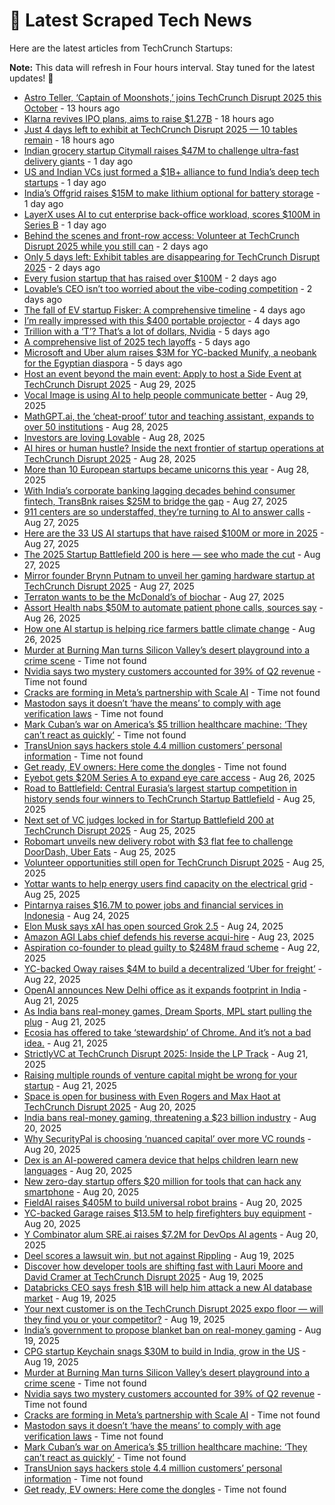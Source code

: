 
# 📰 Latest Scraped Tech News

Here are the latest articles from TechCrunch Startups:

**Note:** This data will refresh in Four hours interval. Stay tuned for the latest updates! 🔄
- [Astro Teller, ‘Captain of Moonshots,’ joins TechCrunch Disrupt 2025 this October](https://techcrunch.com/2025/09/02/astro-teller-is-joining-us-at-techcrunch-disrupt-2025-in-october/) - 13 hours ago
- [Klarna revives IPO plans, aims to raise $1.27B](https://techcrunch.com/2025/09/02/klarna-revives-ipo-plans-aims-to-raise-1-27b/) - 18 hours ago
- [Just 4 days left to exhibit at TechCrunch Disrupt 2025 — 10 tables remain](https://techcrunch.com/2025/09/02/just-4-days-left-to-exhibit-at-techcrunch-disrupt-2025-10-tables-remain/) - 18 hours ago
- [Indian grocery startup Citymall raises $47M to challenge ultra-fast delivery giants](https://techcrunch.com/2025/09/01/indian-grocery-startup-citymall-raises-47m-to-challenge-ultra-fast-delivery-giants/) - 1 day ago
- [US and Indian VCs just formed a $1B+ alliance to fund India’s deep tech startups](https://techcrunch.com/2025/09/01/u-s-and-indian-vcs-just-formed-a-1b-alliance-to-fund-indias-deep-tech-startups/) - 1 day ago
- [India’s Offgrid raises $15M to make lithium optional for battery storage](https://techcrunch.com/2025/09/01/indias-offgrid-raises-15m-to-make-lithium-optional-for-battery-storage/) - 1 day ago
- [LayerX uses AI to cut enterprise back-office workload, scores $100M in Series B](https://techcrunch.com/2025/09/01/layerx-uses-ai-to-cut-enterprise-back-office-workload-scores-100m-in-series-b/) - 1 day ago
- [Behind the scenes and front-row access: Volunteer at TechCrunch Disrupt 2025 while you still can](https://techcrunch.com/2025/09/01/behind-the-scenes-and-front-row-access-volunteer-at-techcrunch-disrupt-2025-while-you-still-can/) - 2 days ago
- [Only 5 days left: Exhibit tables are disappearing for TechCrunch Disrupt 2025](https://techcrunch.com/2025/09/01/only-5-days-left-tables-are-disappearing-for-techcrunch-disrupt-2025/) - 2 days ago
- [Every fusion startup that has raised over $100M](https://techcrunch.com/2025/09/01/every-fusion-startup-that-has-raised-over-100m/) - 2 days ago
- [Lovable’s CEO isn’t too worried about the vibe-coding competition](https://techcrunch.com/2025/09/01/lovables-ceo-isnt-too-worried-about-the-vibe-coding-competition/) - 2 days ago
- [The fall of EV startup Fisker: A comprehensive timeline](https://techcrunch.com/2025/08/30/the-fall-of-ev-startup-fisker-a-comprehensive-timeline/) - 4 days ago
- [I’m really impressed with this $400 portable projector](https://techcrunch.com/2025/08/30/im-really-impressed-with-this-400-portable-projector/) - 4 days ago
- [Trillion with a ‘T’? That’s a lot of dollars, Nvidia](https://techcrunch.com/podcast/trillion-with-a-t-thats-a-lot-of-dollars-nvidia/) - 5 days ago
- [A comprehensive list of 2025 tech layoffs](https://techcrunch.com/2025/08/29/tech-layoffs-2025-list/) - 5 days ago
- [Microsoft and Uber alum raises $3M for YC-backed Munify, a neobank for the Egyptian diaspora](https://techcrunch.com/2025/08/29/microsoft-and-uber-alum-raises-3m-for-yc-backed-munify-a-neobank-for-the-egyptian-diaspora/) - 5 days ago
- [Host an event beyond the main event: Apply to host a Side Event at TechCrunch Disrupt 2025](https://techcrunch.com/2025/08/29/host-an-event-beyond-the-main-event-apply-to-host-a-side-event-at-techcrunch-disrupt-2025/) - Aug 29, 2025
- [Vocal Image is using AI to help people communicate better](https://techcrunch.com/2025/08/29/vocal-image-is-using-ai-to-help-people-communicate-better/) - Aug 29, 2025
- [MathGPT.ai, the ‘cheat-proof’ tutor and teaching assistant, expands to over 50 institutions](https://techcrunch.com/2025/08/28/mathgpt-the-cheat-proof-ai-tutor-and-teaching-assistant-expands-to-over-50-institutions/) - Aug 28, 2025
- [Investors are loving Lovable](https://techcrunch.com/2025/08/28/investors-are-loving-lovable/) - Aug 28, 2025
- [AI hires or human hustle? Inside the next frontier of startup operations at TechCrunch Disrupt 2025](https://techcrunch.com/2025/08/28/ai-hires-or-human-hustle-inside-the-next-frontier-of-startup-operations-at-techcrunch-disrupt-2025/) - Aug 28, 2025
- [More than 10 European startups became unicorns this year](https://techcrunch.com/2025/08/28/more-than-10-european-startups-became-unicorns-this-year/) - Aug 28, 2025
- [With India’s corporate banking lagging decades behind consumer fintech, TransBnk raises $25M to bridge the gap](https://techcrunch.com/2025/08/27/with-indias-corporate-banking-lagging-decades-behind-consumer-fintech-transbnk-raises-25m-to-bridge-the-gap/) - Aug 27, 2025
- [911 centers are so understaffed, they’re turning to AI to answer calls](https://techcrunch.com/2025/08/27/911-centers-are-so-understaffed-theyre-turning-to-ai-to-answer-calls/) - Aug 27, 2025
- [Here are the 33 US AI startups that have raised $100M or more in 2025](https://techcrunch.com/2025/08/27/here-are-the-33-us-ai-startups-that-have-raised-100m-or-more-in-2025/) - Aug 27, 2025
- [The 2025 Startup Battlefield 200 is here — see who made the cut](https://techcrunch.com/2025/08/27/the-2025-startup-battlefield-200-is-here-see-who-made-the-cut/) - Aug 27, 2025
- [Mirror founder Brynn Putnam to unveil her gaming hardware startup at TechCrunch Disrupt 2025](https://techcrunch.com/2025/08/27/mirror-founder-brynn-putnam-to-unveil-her-gaming-hardware-startup-at-techcrunch-disrupt-2025/) - Aug 27, 2025
- [Terraton wants to be the McDonald’s of biochar](https://techcrunch.com/2025/08/27/terraton-wants-to-be-the-mcdonalds-of-biochar/) - Aug 27, 2025
- [Assort Health nabs $50M to automate patient phone calls, sources say](https://techcrunch.com/2025/08/26/assort-health-nabs-50m-to-automate-patient-phone-calls-sources-say/) - Aug 26, 2025
- [How one AI startup is helping rice farmers battle climate change](https://techcrunch.com/2025/08/26/how-one-ai-startup-is-helping-rice-farmers-battle-climate-change/) - Aug 26, 2025
- [Murder at Burning Man turns Silicon Valley’s desert playground into a crime scene](https://techcrunch.com/2025/08/31/murder-at-burning-man-turns-silicon-valleys-desert-playground-into-a-crime-scene/) - Time not found
- [Nvidia says two mystery customers accounted for 39% of Q2 revenue](https://techcrunch.com/2025/08/30/nvidia-says-two-mystery-customers-accounted-for-39-of-q2-revenue/) - Time not found
- [Cracks are forming in Meta’s partnership with Scale AI](https://techcrunch.com/2025/08/29/cracks-are-forming-in-metas-partnership-with-scale-ai/) - Time not found
- [Mastodon says it doesn’t ‘have the means’ to comply with age verification laws](https://techcrunch.com/2025/08/29/mastodon-says-it-doesnt-have-the-means-to-comply-with-age-verification-laws/) - Time not found
- [Mark Cuban’s war on America’s $5 trillion healthcare machine: ‘They can’t react as quickly’](https://techcrunch.com/2025/08/28/mark-cubans-war-on-americas-5-trillion-healthcare-machine-they-cant-react-as-quickly/) - Time not found
- [TransUnion says hackers stole 4.4 million customers’ personal information](https://techcrunch.com/2025/08/28/transunion-says-hackers-stole-4-4-million-customers-personal-information/) - Time not found
- [Get ready, EV owners: Here come the dongles](https://techcrunch.com/2025/08/28/get-ready-ev-owners-here-come-the-dongles/) - Time not found
- [Eyebot gets $20M Series A to expand eye care access](https://techcrunch.com/2025/08/26/eyebot-gets-20m-series-a-to-boost-to-expand-eye-care-access/) - Aug 26, 2025
- [Road to Battlefield: Central Eurasia’s largest startup competition in history sends four winners to TechCrunch Startup Battlefield](https://techcrunch.com/2025/08/25/road-to-battlefield-central-eurasias-largest-startup-competition-in-history-sends-four-winners-to-techcrunch-startup-battlefield/) - Aug 25, 2025
- [Next set of VC judges locked in for Startup Battlefield 200 at TechCrunch Disrupt 2025](https://techcrunch.com/2025/08/25/next-batch-of-startup-battlefield-200-judges-revealed/) - Aug 25, 2025
- [Robomart unveils new delivery robot with $3 flat fee to challenge DoorDash, Uber Eats](https://techcrunch.com/2025/08/25/robomart-unveils-new-delivery-robot-with-3-flat-fee-to-challenge-doordash-uber-eats/) - Aug 25, 2025
- [Volunteer opportunities still open for TechCrunch Disrupt 2025](https://techcrunch.com/2025/08/25/want-to-attend-techcrunch-disrupt-2025-for-free-volunteer-but-the-clocks-ticking/) - Aug 25, 2025
- [Yottar wants to help energy users find capacity on the electrical grid](https://techcrunch.com/2025/08/25/yottar-wants-to-help-energy-users-find-capacity-on-the-electrical-grid/) - Aug 25, 2025
- [Pintarnya raises $16.7M to power jobs and financial services in Indonesia](https://techcrunch.com/2025/08/24/pintarnya-raises-16-7m-to-power-jobs-and-financial-services-in-indonesia/) - Aug 24, 2025
- [Elon Musk says xAI has open sourced Grok 2.5](https://techcrunch.com/2025/08/24/elon-musk-says-xai-has-open-sourced-grok-2-5/) - Aug 24, 2025
- [Amazon AGI Labs chief defends his reverse acqui-hire](https://techcrunch.com/2025/08/23/amazon-agi-labs-chief-defends-his-reverse-acquihire/) - Aug 23, 2025
- [Aspiration co-founder to plead guilty to $248M fraud scheme](https://techcrunch.com/2025/08/22/aspiration-co-founder-to-plead-guilty-to-248m-fraud-scheme/) - Aug 22, 2025
- [YC-backed Oway raises $4M to build a decentralized ‘Uber for freight’](https://techcrunch.com/2025/08/22/yc-backed-oway-raises-4m-to-build-a-decentralized-uber-for-freight/) - Aug 22, 2025
- [OpenAI announces New Delhi office as it expands footprint in India](https://techcrunch.com/2025/08/21/openai-announces-new-delhi-office-as-it-expands-footprint-in-india/) - Aug 21, 2025
- [As India bans real-money games, Dream Sports, MPL start pulling the plug](https://techcrunch.com/2025/08/21/as-india-bans-real-money-games-dream-sports-mpl-start-pulling-the-plug/) - Aug 21, 2025
- [Ecosia has offered to take ‘stewardship’ of Chrome. And it’s not a bad idea.](https://techcrunch.com/2025/08/21/ecosia-has-offered-to-take-stewardship-of-chrome-and-its-not-a-bad-idea/) - Aug 21, 2025
- [StrictlyVC at TechCrunch Disrupt 2025: Inside the LP Track](https://techcrunch.com/2025/08/21/strictlyvc-at-techcrunch-disrupt-2025-inside-the-lp-track/) - Aug 21, 2025
- [Raising multiple rounds of venture capital might be wrong for your startup](https://techcrunch.com/2025/08/21/raising-multiple-rounds-of-venture-capital-might-be-wrong-for-your-startup/) - Aug 21, 2025
- [Space is open for business with Even Rogers and Max Haot at TechCrunch Disrupt 2025](https://techcrunch.com/2025/08/20/space-is-open-for-business-with-even-rogers-and-max-haot-at-techcrunch-disrupt-2025/) - Aug 20, 2025
- [India bans real-money gaming, threatening a $23 billion industry](https://techcrunch.com/2025/08/20/india-bans-real-money-gaming-threatening-a-23-billion-industry/) - Aug 20, 2025
- [Why SecurityPal is choosing ‘nuanced capital’ over more VC rounds](https://techcrunch.com/podcast/why-securitypal-is-choosing-nuanced-capital-over-more-vc-rounds/) - Aug 20, 2025
- [Dex is an AI-powered camera device that helps children learn new languages](https://techcrunch.com/2025/08/20/dex-is-an-ai-powered-camera-device-that-helps-children-learn-new-languages/) - Aug 20, 2025
- [New zero-day startup offers $20 million for tools that can hack any smartphone](https://techcrunch.com/2025/08/20/new-zero-day-startup-offers-20-million-for-tools-that-can-hack-any-smartphone/) - Aug 20, 2025
- [FieldAI raises $405M to build universal robot brains](https://techcrunch.com/2025/08/20/fieldai-raises-405m-to-build-universal-robot-brains/) - Aug 20, 2025
- [YC-backed Garage raises $13.5M to help firefighters buy equipment](https://techcrunch.com/2025/08/20/yc-backed-garage-raises-13-5m-to-help-firefighters-buy-equipment/) - Aug 20, 2025
- [Y Combinator alum SRE.ai raises $7.2M for DevOps AI agents](https://techcrunch.com/2025/08/20/sre-ai-launches-to-automate-complex-enterprise-workflows/) - Aug 20, 2025
- [Deel scores a lawsuit win, but not against Rippling](https://techcrunch.com/2025/08/19/deel-scores-a-lawsuit-win-but-not-against-rippling/) - Aug 19, 2025
- [Discover how developer tools are shifting fast with Lauri Moore and David Cramer at TechCrunch Disrupt 2025](https://techcrunch.com/2025/08/19/discover-how-developer-tools-are-shifting-fast-with-lauri-moore-and-david-cramer-at-techcrunch-disrupt-2025/) - Aug 19, 2025
- [Databricks CEO says fresh $1B will help him attack a new AI database market](https://techcrunch.com/2025/08/19/databricks-ceo-says-fresh-1b-will-help-him-attack-a-new-ai-database-market/) - Aug 19, 2025
- [Your next customer is on the TechCrunch Disrupt 2025 expo floor — will they find you or your competitor?](https://techcrunch.com/2025/08/19/your-next-customer-is-on-the-techcrunch-disrupt-2025-expo-floor-will-they-find-you-or-your-competitor/) - Aug 19, 2025
- [India’s government to propose blanket ban on real-money gaming](https://techcrunch.com/2025/08/19/indias-government-to-propose-blanket-ban-on-real-money-gaming/) - Aug 19, 2025
- [CPG startup Keychain snags $30M to build in India, grow in the US](https://techcrunch.com/2025/08/19/cpg-startup-keychain-snags-30m-to-build-in-india-grow-in-the-u-s/) - Aug 19, 2025
- [Murder at Burning Man turns Silicon Valley’s desert playground into a crime scene](https://techcrunch.com/2025/08/31/murder-at-burning-man-turns-silicon-valleys-desert-playground-into-a-crime-scene/) - Time not found
- [Nvidia says two mystery customers accounted for 39% of Q2 revenue](https://techcrunch.com/2025/08/30/nvidia-says-two-mystery-customers-accounted-for-39-of-q2-revenue/) - Time not found
- [Cracks are forming in Meta’s partnership with Scale AI](https://techcrunch.com/2025/08/29/cracks-are-forming-in-metas-partnership-with-scale-ai/) - Time not found
- [Mastodon says it doesn’t ‘have the means’ to comply with age verification laws](https://techcrunch.com/2025/08/29/mastodon-says-it-doesnt-have-the-means-to-comply-with-age-verification-laws/) - Time not found
- [Mark Cuban’s war on America’s $5 trillion healthcare machine: ‘They can’t react as quickly’](https://techcrunch.com/2025/08/28/mark-cubans-war-on-americas-5-trillion-healthcare-machine-they-cant-react-as-quickly/) - Time not found
- [TransUnion says hackers stole 4.4 million customers’ personal information](https://techcrunch.com/2025/08/28/transunion-says-hackers-stole-4-4-million-customers-personal-information/) - Time not found
- [Get ready, EV owners: Here come the dongles](https://techcrunch.com/2025/08/28/get-ready-ev-owners-here-come-the-dongles/) - Time not found